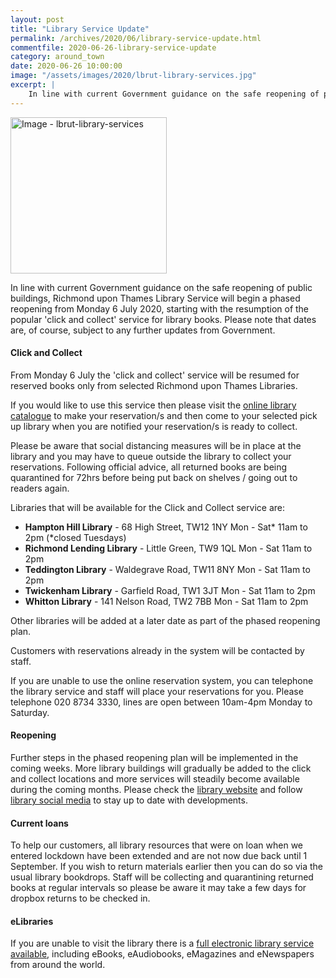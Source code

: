 ```yaml
---
layout: post
title: "Library Service Update"
permalink: /archives/2020/06/library-service-update.html
commentfile: 2020-06-26-library-service-update
category: around_town
date: 2020-06-26 10:00:00
image: "/assets/images/2020/lbrut-library-services.jpg"
excerpt: |
    In line with current Government guidance on the safe reopening of public buildings, Richmond upon Thames Library Service will begin a phased reopening from Monday 6 July 2020, starting with the resumption of the popular 'click and collect' service for library books. Please note that dates are, of course, subject to any further updates from Government.
---
```

<a href="/assets/images/2020/lbrut-library-services.jpg" title="Click for a larger image"><img src="/assets/images/2020/lbrut-library-services-thumb.jpg" width="250" alt="Image - lbrut-library-services"  class="photo right"/></a>

In line with current Government guidance on the safe reopening of public buildings, Richmond upon Thames Library Service will begin a phased reopening from Monday 6 July 2020, starting with the resumption of the popular 'click and collect' service for library books. Please note that dates are, of course, subject to any further updates from Government.

#### Click and Collect

From Monday 6 July the 'click and collect' service will be resumed for reserved books only from selected Richmond upon Thames Libraries.

If you would like to use this service then please visit the [online library catalogue](https://richmond.spydus.co.uk/cgi-bin/spydus.exe/MSGTRN/OPAC/HOME) to make your reservation/s and then come to your selected pick up library when you are notified your reservation/s is ready to collect.

Please be aware that social distancing measures will be in place at the library and you may have to queue outside the library to collect your reservations. Following official advice, all returned books are being quarantined for 72hrs before being put back on shelves / going out to readers again.

Libraries that will be available for the Click and Collect service are:

- **Hampton Hill Library** - 68 High Street, TW12 1NY
Mon - Sat* 11am to 2pm (*closed Tuesdays)
- **Richmond Lending Library** - Little Green, TW9 1QL
Mon - Sat 11am to 2pm
- **Teddington Library** - Waldegrave Road, TW11 8NY
Mon - Sat 11am to 2pm
- **Twickenham Library** - Garfield Road, TW1 3JT
Mon - Sat 11am to 2pm
- **Whitton Library** - 141 Nelson Road, TW2 7BB
Mon - Sat 11am to 2pm

Other libraries will be added at a later date as part of the phased reopening plan.

Customers with reservations already in the system will be contacted by staff.

If you are unable to use the online reservation system, you can telephone the library service and staff will place your reservations for you. Please telephone 020 8734 3330, lines are open between 10am-4pm Monday to Saturday.

#### Reopening

Further steps in the phased reopening plan will be implemented in the coming weeks. More library buildings will gradually be added to the click and collect locations and more services will steadily become available during the coming months. Please check the [library website](https://www.richmond.gov.uk/libraries) and follow [library social media](https://www.richmond.gov.uk/services/libraries/libraries_keep_up_to_date) to stay up to date with developments.

#### Current loans

To help our customers, all library resources that were on loan when we entered lockdown have been extended and are not now due back until 1 September. If you wish to return materials earlier then you can do so via the usual library bookdrops. Staff will be collecting and quarantining returned books at regular intervals so please be aware it may take a few days for dropbox returns to be checked in.

#### eLibraries

If you are unable to visit the library there is a [full electronic library service available](https://www.richmond.gov.uk/digital_library), including eBooks, eAudiobooks, eMagazines and eNewspapers from around the world.

